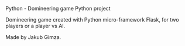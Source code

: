 Python - Domineering game
Python project

Domineering game created with Python micro-framework Flask, for two players or a player vs AI.

Made by Jakub Gimza.
